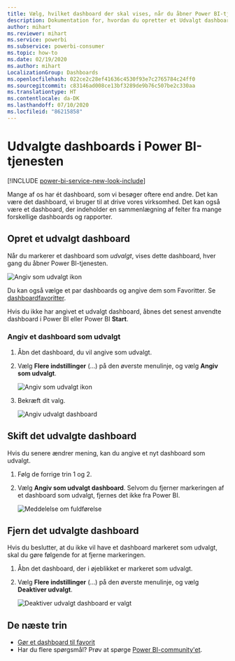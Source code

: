 ```yaml
---
title: Vælg, hvilket dashboard der skal vises, når du åbner Power BI-tjenesten
description: Dokumentation for, hvordan du opretter et Udvalgt dashboard i Power BI-tjenesten
author: mihart
ms.reviewer: mihart
ms.service: powerbi
ms.subservice: powerbi-consumer
ms.topic: how-to
ms.date: 02/19/2020
ms.author: mihart
LocalizationGroup: Dashboards
ms.openlocfilehash: 022ce2c28ef41636c4530f93e7c2765784c24ff0
ms.sourcegitcommit: c83146ad008ce13bf3289de9b76c507be2c330aa
ms.translationtype: HT
ms.contentlocale: da-DK
ms.lasthandoff: 07/10/2020
ms.locfileid: "86215858"
---
```

# <a name="featured-dashboards-in-the-power-bi-service"></a>Udvalgte dashboards i Power BI-tjenesten

[!INCLUDE [power-bi-service-new-look-include](../includes/power-bi-service-new-look-include.md)]

Mange af os har ét dashboard, som vi besøger oftere end andre. Det kan være det dashboard, vi bruger til at drive vores virksomhed. Det kan også være et dashboard, der indeholder en sammenlægning af felter fra mange forskellige dashboards og rapporter.

## <a name="create-a-featured-dashboard"></a>Opret et udvalgt dashboard
Når du markerer et dashboard som *udvalgt*, vises dette dashboard, hver gang du åbner Power BI-tjenesten. 

![Angiv som udvalgt ikon](./media/end-user-featured/power-bi-dropdown.png)

Du kan også vælge et par dashboards og angive dem som Favoritter. Se [dashboardfavoritter](end-user-favorite.md).

Hvis du ikke har angivet et udvalgt dashboard, åbnes det senest anvendte dashboard i Power BI eller Power BI **Start**. 

### <a name="set-a-dashboard-as-featured"></a>Angiv et dashboard som udvalgt


1. Åbn det dashboard, du vil angive som udvalgt. 
2. Vælg **Flere indstillinger** (...) på den øverste menulinje, og vælg **Angiv som udvalgt**. 
   
    ![Angiv som udvalgt ikon](./media/end-user-featured/power-bi-dropdown.png)
3. Bekræft dit valg.
   
    ![Angiv udvalgt dashboard](./media/end-user-featured/power-bi-featured-confirm.png)

## <a name="change-the-featured-dashboard"></a>Skift det udvalgte dashboard
Hvis du senere ændrer mening, kan du angive et nyt dashboard som udvalgt.

1. Følg de forrige trin 1 og 2.
   
2. Vælg **Angiv som udvalgt dashboard**. Selvom du fjerner markeringen af et dashboard som udvalgt, fjernes det ikke fra Power BI. 
   
    ![Meddelelse om fuldførelse](./media/end-user-featured/power-bi-unfeature-new.png)

## <a name="remove-the-featured-dashboard"></a>Fjern det udvalgte dashboard
Hvis du beslutter, at du ikke vil have et dashboard markeret som udvalgt, skal du gøre følgende for at fjerne markeringen.

1. Åbn det dashboard, der i øjeblikket er markeret som udvalgt.
2. Vælg **Flere indstillinger** (...) på den øverste menulinje, og vælg **Deaktiver udvalgt**.

    ![Deaktiver udvalgt dashboard er valgt](./media/end-user-featured/power-bi-unfeature.png)
   
## <a name="next-steps"></a>De næste trin
- [Gør et dashboard til favorit](end-user-favorite.md)    
- Har du flere spørgsmål? Prøv at spørge [Power BI-community'et](https://community.powerbi.com/).

